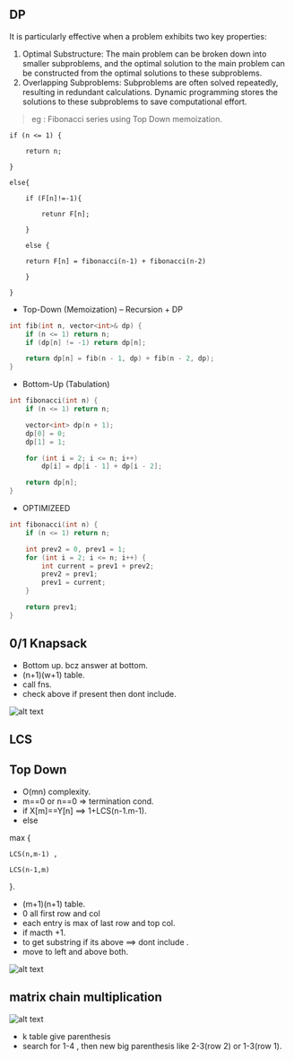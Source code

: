 ## DP

It is particularly effective when a problem exhibits two key properties:

1. Optimal Substructure: The main problem can be broken down into smaller subproblems, and the optimal solution to the main problem can be constructed from the optimal solutions to these subproblems.
2. Overlapping Subproblems: Subproblems are often solved repeatedly, resulting in redundant calculations. Dynamic programming stores the solutions to these subproblems to save computational effort.

> eg :  Fibonacci series using Top Down memoization.

    if (n <= 1) {

        return n;

    }

    else{

        if (F[n]!=-1){

            retunr F[n];

        }

        else {

        return F[n] = fibonacci(n-1) + fibonacci(n-2)

        }

    }

- Top-Down (Memoization) – Recursion + DP

```cpp
int fib(int n, vector<int>& dp) {
    if (n <= 1) return n;
    if (dp[n] != -1) return dp[n];

    return dp[n] = fib(n - 1, dp) + fib(n - 2, dp);
}
```

- Bottom-Up (Tabulation)

```cpp
int fibonacci(int n) {
    if (n <= 1) return n;

    vector<int> dp(n + 1);
    dp[0] = 0;
    dp[1] = 1;

    for (int i = 2; i <= n; i++)
        dp[i] = dp[i - 1] + dp[i - 2];

    return dp[n];
}
```

- OPTIMIZEED 

```cpp
int fibonacci(int n) {
    if (n <= 1) return n;

    int prev2 = 0, prev1 = 1;
    for (int i = 2; i <= n; i++) {
        int current = prev1 + prev2;
        prev2 = prev1;
        prev1 = current;
    }

    return prev1;
}
```

##  0/1 Knapsack 

- Bottom up. bcz answer at bottom.
- (n+1)(w+1) table.
- call fns.
- check above if present then dont include.

![alt text](<Screenshot 2025-04-06 at 12.21.47 PM.png>)

## LCS 

## Top Down

- O(mn) complexity.
- m==0 or n==0 => termination cond.
- if X[m]==Y[n] ==> 1+LCS(n-1.m-1).
- else 

max {

    LCS(n,m-1) , 

    LCS(n-1,m)

}.

- (m+1)(n+1) table.
- 0 all first row and col
- each entry is max of last row and top col.
- if macth +1. 
- to get substring if its above ==> dont include . 
- move to left and above both.

![alt text](<Screenshot 2025-04-06 at 12.33.56 PM.png>)

## matrix chain multiplication

![alt text](<Screenshot 2025-04-07 at 12.31.07 AM.png>)

- k table give parenthesis 
- search for 1-4 , then new big parenthesis like 2-3(row 2) or 1-3(row 1).


